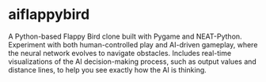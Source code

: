 # aiflappybird
A Python-based Flappy Bird clone built with Pygame and NEAT-Python. Experiment with both human-controlled play and AI-driven gameplay, where the neural network evolves to navigate obstacles. Includes real-time visualizations of the AI decision-making process, such as output values and distance lines, to help you see exactly how the AI is thinking.
